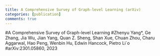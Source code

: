 ```yaml
---
title: A Comprehensive Survey of Graph-level Learning (arXiv) 
categories: [publication]
comments: true
---
```


#A Comprehensive Survey of Graph-level Learning
#Zhenyu Yang*, Ge Zhang, Jia Wu, Jian Yang, Quan Z. Sheng, Shan Xue, Chuan Zhou, Charu Aggarwal, Hao Peng, Wenbin Hu, Edwin Hancock, Pietro Li`o 
#arXiv:2301.05860, 2023